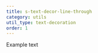 ```yaml
---
title: s-text-decor-line-through
category: utils
util_type: text-decoration
order: 1
---
```

<p class="s-text-decor-line-through">Example text</p>
